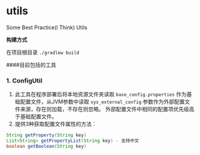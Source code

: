 # utils
Some Best Practice(I Think) Utils

**构建方式**

在项目根目录 `./gradlew build`

####目前包括的工具

### 1. ConfigUtil
1. 此工具在程序部署后将本地资源文件夹读取 `base_config.properties` 作为基础配置文件，从JVM参数中读取 `sys_external_config` 参数作为外部配置文件来源，存在则加载，不存在则忽略。 外部配置文件中相同的配置项优先级高于基础配置文件。
2. 提供3种获取配置文件属性的方法：

```java
String getProperty(String key)
List<String> getPropertyList(String key) - 支持中文
boolean getBoolean(String key)
```
